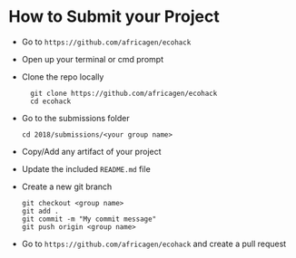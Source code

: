 # How to Submit your Project

* Go to ``https://github.com/africagen/ecohack``
* Open up your terminal or cmd prompt
* Clone the repo locally
    ```
      git clone https://github.com/africagen/ecohack
      cd ecohack
    ```

* Go to the submissions folder 
    ```
    cd 2018/submissions/<your group name>
    ```
* Copy/Add any artifact of your project
* Update the included ``README.md`` file
* Create a new git branch
  ```
  git checkout <group name>
  git add .
  git commit -m "My commit message"
  git push origin <group name>
  ```
* Go to ``https://github.com/africagen/ecohack`` and create a pull request
